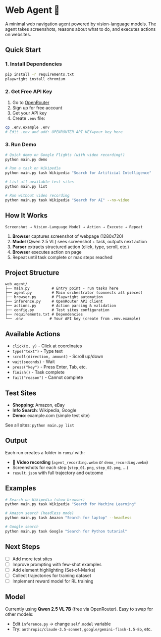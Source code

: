 # Web Agent 🤖

A minimal web navigation agent powered by vision-language models. The agent takes screenshots, reasons about what to do, and executes actions on websites.

## Quick Start

### 1. Install Dependencies
```bash
pip install -r requirements.txt
playwright install chromium
```

### 2. Get Free API Key
1. Go to [OpenRouter](https://openrouter.ai/)
2. Sign up for free account
3. Get your API key
4. Create `.env` file:
```bash
cp .env.example .env
# Edit .env and add: OPENROUTER_API_KEY=your_key_here
```

### 3. Run Demo
```bash
# Quick demo on Google Flights (with video recording!)
python main.py demo

# Run a task on Wikipedia
python main.py task Wikipedia "Search for Artificial Intelligence"

# List all available test sites
python main.py list

# Run without video recording
python main.py task Wikipedia "Search for AI" --no-video
```

## How It Works

```
Screenshot → Vision-Language Model → Action → Execute → Repeat
```

1. **Browser** captures screenshot of webpage (1280x720)
2. **Model** (Qwen 2.5 VL) sees screenshot + task, outputs next action
3. **Parser** extracts structured action (click, type, scroll, etc.)
4. **Browser** executes action on page
5. Repeat until task complete or max steps reached

## Project Structure

```
web_agent/
├── main.py          # Entry point - run tasks here
├── agent.py         # Main orchestrator (connects all pieces)
├── browser.py       # Playwright automation
├── inference.py     # OpenRouter API client
├── actions.py       # Action parsing & validation
├── config.py        # Test sites configuration
├── requirements.txt # Dependencies
└── .env            # Your API key (create from .env.example)
```

## Available Actions

- `click(x, y)` - Click at coordinates
- `type("text")` - Type text
- `scroll(direction, amount)` - Scroll up/down
- `wait(seconds)` - Wait
- `press("key")` - Press Enter, Tab, etc.
- `finish()` - Task complete
- `fail("reason")` - Cannot complete

## Test Sites

- **Shopping**: Amazon, eBay
- **Info Search**: Wikipedia, Google
- **Demo**: example.com (simple test site)

See all sites: `python main.py list`

## Output

Each run creates a folder in `runs/` with:
- 🎥 **Video recording** (`agent_recording.webm` or `demo_recording.webm`)
- Screenshots for each step (`step_01.png`, `step_02.png`, ...)
- `result.json` with full trajectory and outcome

## Examples

```bash
# Search on Wikipedia (show browser)
python main.py task Wikipedia "Search for Machine Learning"

# Amazon search (headless mode)
python main.py task Amazon "Search for laptop" --headless

# Google search
python main.py task Google "Search for Python tutorial"
```

## Next Steps

- [ ] Add more test sites
- [ ] Improve prompting with few-shot examples
- [ ] Add element highlighting (Set-of-Marks)
- [ ] Collect trajectories for training dataset
- [ ] Implement reward model for RL training

## Model

Currently using **Qwen 2.5 VL 7B** (free via OpenRouter). Easy to swap for other models:
- Edit `inference.py` → change `self.model` variable
- Try: `anthropic/claude-3.5-sonnet`, `google/gemini-flash-1.5-8b`, etc.